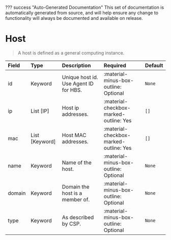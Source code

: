 ??? success "Auto-Generated Documentation"
    This set of documentation is automatically generated from source, and will help ensure any change to functionality will always be documented and available on release.

# Host

> A host is defined as a general computing instance.

| Field | Type | Description | Required | Default |
| :--- | :--- | :--- | :--- | :--- |
| id | Keyword | Unique host id. Use Agent ID for HBS. | :material-minus-box-outline: Optional | `None` |
| ip | List [IP] | Host ip addresses. | :material-checkbox-marked-outline: Yes | `[]` |
| mac | List [Keyword] | Host MAC addresses. | :material-checkbox-marked-outline: Yes | `[]` |
| name | Keyword | Name of the host. | :material-minus-box-outline: Optional | `None` |
| domain | Keyword | Domain the host is a member of. | :material-minus-box-outline: Optional | `None` |
| type | Keyword | As described by CSP. | :material-minus-box-outline: Optional | `None` |